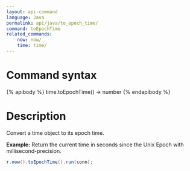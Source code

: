 ```yaml
---
layout: api-command
language: Java
permalink: api/java/to_epoch_time/
command: toEpochTime
related_commands:
    now: now/
    time: time/
---
```


# Command syntax #

{% apibody %}
time.toEpochTime() &rarr; number
{% endapibody %}

# Description #

Convert a time object to its epoch time.

__Example:__ Return the current time in seconds since the Unix Epoch with millisecond-precision.

```java
r.now().toEpochTime().run(conn);
```


